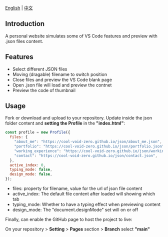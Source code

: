 [English](./README.md) | [中文](./README_CN.md)

## Introduction
A personal website simulates some of VS Code features and preview with .json files content.

## Features
- Select different JSON files
- Moving (dragable) filename to switch position
- Close files and preview the VS Code blank page
- Open .json file will load and preview the contnet
- Preview the code of thumbnail

## Usage
Fork or download and upload to your repository. Update inside the json folder content and **setting the Profile** in the **"index.html"**: 

```javascript
const profile = new Profile({
  files: {
    "about_me": "https://cool-void-zero.github.io/json/about_me.json", 
    "portfolio": "https://cool-void-zero.github.io/json/portfolio.json", 
    "working_experience": "https://cool-void-zero.github.io/json/working_experience.json", 
    "contact": "https://cool-void-zero.github.io/json/contact.json", 
  }, 
  active_index: 0, 
  typing_mode: false, 
  design_mode: false, 
});
```

- files: property for filename, value for the url of json file content
- active_index: The default file content after loaded will showing which tab
- typing_mode: Whether to have a typing effect when previewing content
- design_mode: The "document.designMode" set will on or off

Finally, can enable the GitHub page to host the project to live: 

On your repository > **Setting** > **Pages** section > **Branch** select **"main"**
